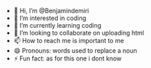 - 👋 Hi, I’m @Benjamindemiri
- 👀 I’m interested in coding
- 🌱 I’m currently learning coding
- 💞️ I’m looking to collaborate on uploading html
- 📫 How to reach me is important to me
- 😄 Pronouns: words used to replace a noun
- ⚡ Fun fact: as for this one i dont know

<!---
Benjamindemiri/Benjamindemiri is a ✨ special ✨ repository because its `README.md` (this file) appears on your GitHub profile.
You can click the Preview link to take a look at your changes.
--->
